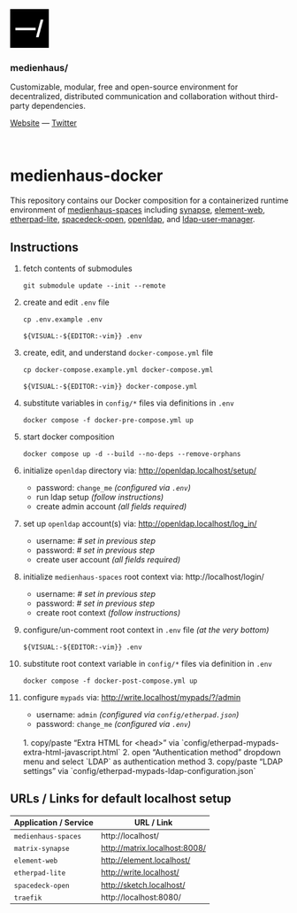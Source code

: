 <img src="./public/favicon.svg" width="70" />

### medienhaus/

Customizable, modular, free and open-source environment for decentralized, distributed communication and collaboration without third-party dependencies.

[Website](https://medienhaus.dev/) — [Twitter](https://twitter.com/medienhaus_)

<br>

# medienhaus-docker

This repository contains our Docker composition for a containerized runtime environment of [medienhaus-spaces](https://github.com/medienhaus/medienhaus-spaces/) including [synapse](https://github.com/matrix-org/synapse/), [element-web](https://github.com/vector-im/element-web/), [etherpad-lite](https://github.com/ether/etherpad-lite/), [spacedeck-open](https://github.com/arillo/spacedeck-open/), [openldap](https://github.com/osixia/docker-openldap/), and [ldap-user-manager](https://github.com/wheelybird/ldap-user-manager/).

## Instructions

1. fetch contents of submodules
   <br>
   ```
   git submodule update --init --remote
   ```

2. create and edit `.env` file
   <br>
   ```
   cp .env.example .env
   ```
   ```
   ${VISUAL:-${EDITOR:-vim}} .env
   ```

3. create, edit, and understand `docker-compose.yml` file
   <br>
   ```
   cp docker-compose.example.yml docker-compose.yml
   ```
   ```
   ${VISUAL:-${EDITOR:-vim}} docker-compose.yml
   ```

4. substitute variables in `config/*` files via definitions in `.env`
   <br>
   ```
   docker compose -f docker-pre-compose.yml up
   ```

5. start docker composition
   <br>
   ```
   docker compose up -d --build --no-deps --remove-orphans
   ```

6. initialize `openldap` directory via: http://openldap.localhost/setup/
   - password: `change_me` *(configured via `.env`)*
   - run ldap setup *(follow instructions)*
   - create admin account *(all fields required)*

7. set up `openldap` account(s) via: http://openldap.localhost/log_in/
   - username: *# set in previous step*
   - password: *# set in previous step*
   - create user account *(all fields required)*

8. initialize `medienhaus-spaces` root context via: http://localhost/login/
   - username: *# set in previous step*
   - password: *# set in previous step*
   - create root context *(follow instructions)*

9. configure/un-comment root context in `.env` file *(at the very bottom)*
   <br>
   ```
   ${VISUAL:-${EDITOR:-vim}} .env
   ```

10. substitute root context variable in `config/*` files via definition in `.env`
    <br>
    ```
    docker compose -f docker-post-compose.yml up
    ```

11. configure `mypads` via: http://write.localhost/mypads/?/admin
    - username: `admin` *(configured via `config/etherpad.json`)*
    - password: `change_me` *(configured via `.env`)*
    <br>
    1. copy/paste “Extra HTML for &lt;head&gt;” via `config/etherpad-mypads-extra-html-javascript.html`
    2. open “Authentication method” dropdown menu and select `LDAP` as authentication method
    3. copy/paste “LDAP settings” via `config/etherpad-mypads-ldap-configuration.json`

## URLs / Links for default localhost setup

| Application / Service | URL / Link |
| --- | --- |
| `medienhaus-spaces` | http://localhost/ |
| `matrix-synapse` | http://matrix.localhost:8008/ |
| `element-web` | http://element.localhost/ |
| `etherpad-lite` | http://write.localhost/ |
| `spacedeck-open` | http://sketch.localhost/ |
| `traefik` | http://localhost:8080/ |

